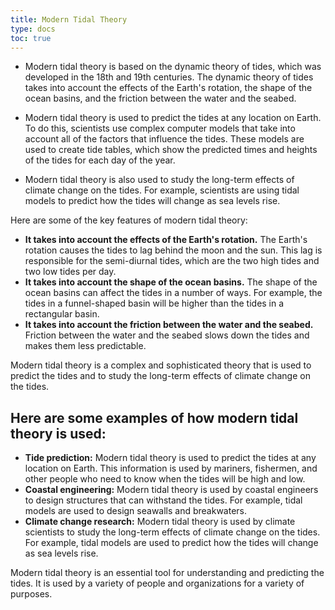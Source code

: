 ```yaml
---
title: Modern Tidal Theory
type: docs
toc: true
---
```

* Modern tidal theory is based on the dynamic theory of tides, which was developed in the 18th and 19th centuries. The dynamic theory of tides takes into account the effects of the Earth's rotation, the shape of the ocean basins, and the friction between the water and the seabed.

* Modern tidal theory is used to predict the tides at any location on Earth. To do this, scientists use complex computer models that take into account all of the factors that influence the tides. These models are used to create tide tables, which show the predicted times and heights of the tides for each day of the year.

* Modern tidal theory is also used to study the long-term effects of climate change on the tides. For example, scientists are using tidal models to predict how the tides will change as sea levels rise.

Here are some of the key features of modern tidal theory:

* **It takes into account the effects of the Earth's rotation.** The Earth's rotation causes the tides to lag behind the moon and the sun. This lag is responsible for the semi-diurnal tides, which are the two high tides and two low tides per day.
* **It takes into account the shape of the ocean basins.** The shape of the ocean basins can affect the tides in a number of ways. For example, the tides in a funnel-shaped basin will be higher than the tides in a rectangular basin.
* **It takes into account the friction between the water and the seabed.** Friction between the water and the seabed slows down the tides and makes them less predictable.

Modern tidal theory is a complex and sophisticated theory that is used to predict the tides and to study the long-term effects of climate change on the tides.

## Here are some examples of how modern tidal theory is used:

* **Tide prediction:** Modern tidal theory is used to predict the tides at any location on Earth. This information is used by mariners, fishermen, and other people who need to know when the tides will be high and low.
* **Coastal engineering:** Modern tidal theory is used by coastal engineers to design structures that can withstand the tides. For example, tidal models are used to design seawalls and breakwaters.
* **Climate change research:** Modern tidal theory is used by climate scientists to study the long-term effects of climate change on the tides. For example, tidal models are used to predict how the tides will change as sea levels rise.

Modern tidal theory is an essential tool for understanding and predicting the tides. It is used by a variety of people and organizations for a variety of purposes.
